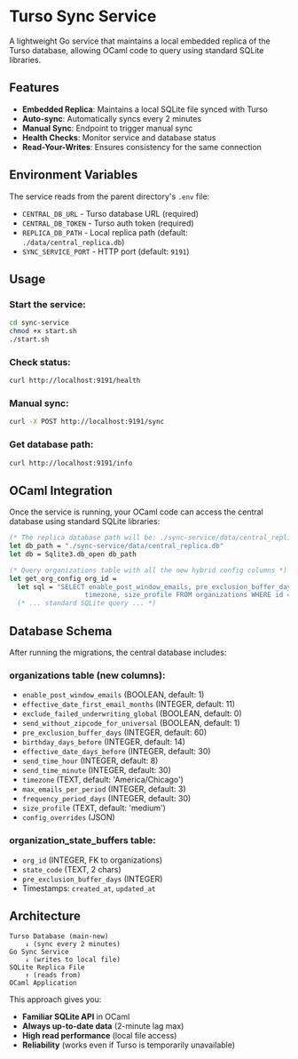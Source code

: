 # Turso Sync Service

A lightweight Go service that maintains a local embedded replica of the Turso database, allowing OCaml code to query using standard SQLite libraries.

## Features

- **Embedded Replica**: Maintains a local SQLite file synced with Turso
- **Auto-sync**: Automatically syncs every 2 minutes
- **Manual Sync**: Endpoint to trigger manual sync
- **Health Checks**: Monitor service and database status
- **Read-Your-Writes**: Ensures consistency for the same connection

## Environment Variables

The service reads from the parent directory's `.env` file:

- `CENTRAL_DB_URL` - Turso database URL (required)
- `CENTRAL_DB_TOKEN` - Turso auth token (required)
- `REPLICA_DB_PATH` - Local replica path (default: `./data/central_replica.db`)
- `SYNC_SERVICE_PORT` - HTTP port (default: `9191`)

## Usage

### Start the service:
```bash
cd sync-service
chmod +x start.sh
./start.sh
```

### Check status:
```bash
curl http://localhost:9191/health
```

### Manual sync:
```bash
curl -X POST http://localhost:9191/sync
```

### Get database path:
```bash
curl http://localhost:9191/info
```

## OCaml Integration

Once the service is running, your OCaml code can access the central database using standard SQLite libraries:

```ocaml
(* The replica database path will be: ./sync-service/data/central_replica.db *)
let db_path = "./sync-service/data/central_replica.db"
let db = Sqlite3.db_open db_path

(* Query organizations table with all the new hybrid config columns *)
let get_org_config org_id =
  let sql = "SELECT enable_post_window_emails, pre_exclusion_buffer_days, 
                   timezone, size_profile FROM organizations WHERE id = ?" in
  (* ... standard SQLite query ... *)
```

## Database Schema

After running the migrations, the central database includes:

### organizations table (new columns):
- `enable_post_window_emails` (BOOLEAN, default: 1)
- `effective_date_first_email_months` (INTEGER, default: 11)
- `exclude_failed_underwriting_global` (BOOLEAN, default: 0)
- `send_without_zipcode_for_universal` (BOOLEAN, default: 1)
- `pre_exclusion_buffer_days` (INTEGER, default: 60)
- `birthday_days_before` (INTEGER, default: 14)
- `effective_date_days_before` (INTEGER, default: 30)
- `send_time_hour` (INTEGER, default: 8)
- `send_time_minute` (INTEGER, default: 30)
- `timezone` (TEXT, default: 'America/Chicago')
- `max_emails_per_period` (INTEGER, default: 3)
- `frequency_period_days` (INTEGER, default: 30)
- `size_profile` (TEXT, default: 'medium')
- `config_overrides` (JSON)

### organization_state_buffers table:
- `org_id` (INTEGER, FK to organizations)
- `state_code` (TEXT, 2 chars)
- `pre_exclusion_buffer_days` (INTEGER)
- Timestamps: `created_at`, `updated_at`

## Architecture

```
Turso Database (main-new) 
    ↓ (sync every 2 minutes)
Go Sync Service 
    ↓ (writes to local file)
SQLite Replica File
    ↑ (reads from)
OCaml Application
```

This approach gives you:
- **Familiar SQLite API** in OCaml
- **Always up-to-date data** (2-minute lag max)
- **High read performance** (local file access)
- **Reliability** (works even if Turso is temporarily unavailable) 